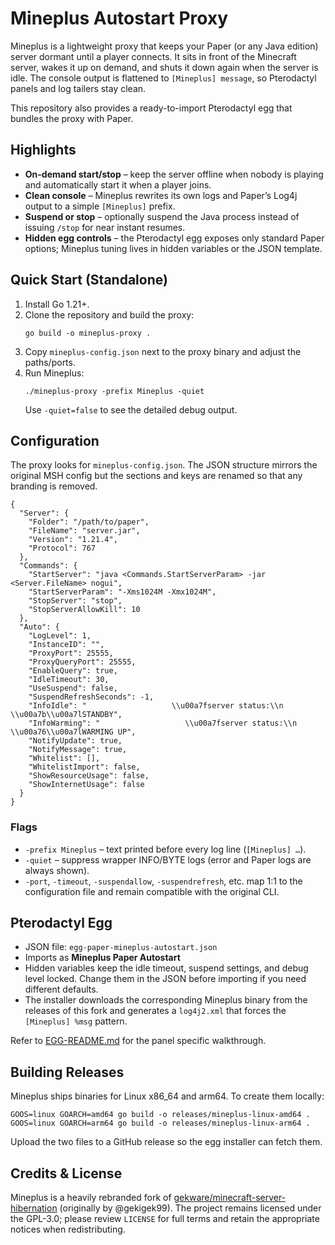 # Mineplus Autostart Proxy

Mineplus is a lightweight proxy that keeps your Paper (or any Java edition) server dormant until a player connects. It sits in front of the Minecraft server, wakes it up on demand, and shuts it down again when the server is idle. The console output is flattened to `[Mineplus] message`, so Pterodactyl panels and log tailers stay clean.

This repository also provides a ready-to-import Pterodactyl egg that bundles the proxy with Paper.

## Highlights

- **On-demand start/stop** – keep the server offline when nobody is playing and automatically start it when a player joins.
- **Clean console** – Mineplus rewrites its own logs and Paper’s Log4j output to a simple `[Mineplus]` prefix.
- **Suspend or stop** – optionally suspend the Java process instead of issuing `/stop` for near instant resumes.
- **Hidden egg controls** – the Pterodactyl egg exposes only standard Paper options; Mineplus tuning lives in hidden variables or the JSON template.

## Quick Start (Standalone)

1. Install Go 1.21+.
2. Clone the repository and build the proxy:
   ```shell
   go build -o mineplus-proxy .
   ```
3. Copy `mineplus-config.json` next to the proxy binary and adjust the paths/ports.
4. Run Mineplus:
   ```shell
   ./mineplus-proxy -prefix Mineplus -quiet
   ```
   Use `-quiet=false` to see the detailed debug output.

## Configuration

The proxy looks for `mineplus-config.json`. The JSON structure mirrors the original MSH config but the sections and keys are renamed so that any branding is removed.

```jsonc
{
  "Server": {
    "Folder": "/path/to/paper",
    "FileName": "server.jar",
    "Version": "1.21.4",
    "Protocol": 767
  },
  "Commands": {
    "StartServer": "java <Commands.StartServerParam> -jar <Server.FileName> nogui",
    "StartServerParam": "-Xms1024M -Xmx1024M",
    "StopServer": "stop",
    "StopServerAllowKill": 10
  },
  "Auto": {
    "LogLevel": 1,
    "InstanceID": "",
    "ProxyPort": 25555,
    "ProxyQueryPort": 25555,
    "EnableQuery": true,
    "IdleTimeout": 30,
    "UseSuspend": false,
    "SuspendRefreshSeconds": -1,
    "InfoIdle": "                   \\u00a7fserver status:\\n                   \\u00a7b\\u00a7lSTANDBY",
    "InfoWarming": "                   \\u00a7fserver status:\\n                    \\u00a76\\u00a7lWARMING UP",
    "NotifyUpdate": true,
    "NotifyMessage": true,
    "Whitelist": [],
    "WhitelistImport": false,
    "ShowResourceUsage": false,
    "ShowInternetUsage": false
  }
}
```

### Flags

- `-prefix Mineplus` – text printed before every log line (`[Mineplus] …`).  
- `-quiet` – suppress wrapper INFO/BYTE logs (error and Paper logs are always shown).  
- `-port`, `-timeout`, `-suspendallow`, `-suspendrefresh`, etc. map 1:1 to the configuration file and remain compatible with the original CLI.

## Pterodactyl Egg

- JSON file: `egg-paper-mineplus-autostart.json`
- Imports as **Mineplus Paper Autostart**
- Hidden variables keep the idle timeout, suspend settings, and debug level locked. Change them in the JSON before importing if you need different defaults.
- The installer downloads the corresponding Mineplus binary from the releases of this fork and generates a `log4j2.xml` that forces the `[Mineplus] %msg` pattern.

Refer to [EGG-README.md](EGG-README.md) for the panel specific walkthrough.

## Building Releases

Mineplus ships binaries for Linux x86_64 and arm64. To create them locally:

```shell
GOOS=linux GOARCH=amd64 go build -o releases/mineplus-linux-amd64 .
GOOS=linux GOARCH=arm64 go build -o releases/mineplus-linux-arm64 .
```

Upload the two files to a GitHub release so the egg installer can fetch them.

## Credits & License

Mineplus is a heavily rebranded fork of [gekware/minecraft-server-hibernation](https://github.com/gekware/minecraft-server-hibernation) (originally by @gekigek99). The project remains licensed under the GPL-3.0; please review `LICENSE` for full terms and retain the appropriate notices when redistributing.

